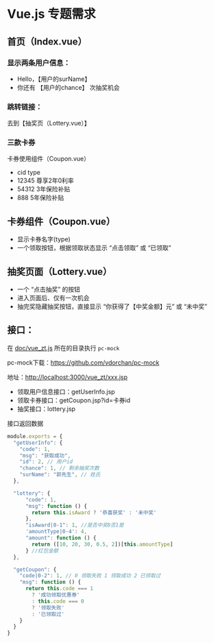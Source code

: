 # Vue.js 专题需求

## 首页（Index.vue）

### 显示两条用户信息：

* Hello，【用户的surName】
* 你还有 【用户的chance】 次抽奖机会

### 跳转链接：

去到【抽奖页（Lottery.vue）】

### 三款卡券

卡券使用组件（Coupon.vue）

* cid type
* 12345 尊享2年0利率
* 54312 3年保险补贴
* 888 5年保险补贴

## 卡券组件（Coupon.vue）

* 显示卡券名字(type)
* 一个领取按钮，根据领取状态显示 “点击领取” 或 “已领取”

## 抽奖页面（Lottery.vue）

* 一个 “点击抽奖” 的按钮
* 进入页面后、仅有一次机会
* 抽完奖隐藏抽奖按钮，直接显示 “你获得了【中奖金额】元” 或 “未中奖”

## 接口：

在 [doc/vue_zt.js](doc/vue_zt.js) 所在的目录执行 `pc-mock`

pc-mock下载：https://github.com/vdorchan/pc-mock

地址：[http://localhost:3000/vue_zt/xxx.jsp](http://localhost:3000/vue_zt/xxx.jsp)

* 领取用户信息接口：getUserInfo.jsp
* 领取卡券接口：getCoupon.jsp?id=卡券id
* 抽奖接口：lottery.jsp

接口返回数据

```javascript
module.exports = {
  "getUserInfo": {
    "code": 1,
    "msg": "获取成功",
    "id": 2, // 用户id
    "chance": 1, // 剩余抽奖次数
    "surName": "郭先生", // 姓氏
  },

  "lottery": {
      "code": 1,
      "msg": function () {
        return this.isAward ? '恭喜获奖' : '未中奖'
      },
      "isAward|0-1": 1, //是否中奖0否1是
      'amountType|0-4': 4,
      "amount": function () {
        return ([10, 20, 30, 0.5, 2])[this.amountType]
      } //红包金额
  },

  "getCoupon": {
    "code|0-2": 1, // 0 领取失败 1 领取成功 2 已领取过
    "msg": function () {
      return this.code === 1
        ? '成功领取优惠券'
        : this.code === 0
        ? '领取失败'
        : '已领取过'
    }
  }
}
```